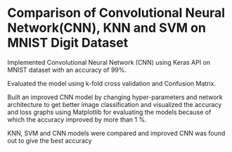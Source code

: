 # Comparison of Convolutional Neural Network(CNN), KNN and SVM on MNIST Digit Dataset

Implemented Convolutional Neural Network (CNN) using Keras API on MNIST dataset with an accuracy of 99%.
 
Evaluated the model using k-fold cross validation and Confusion Matrix.
 
Built an improved CNN model by changing hyper-parameters and network architecture to get better image classification and visualized the accuracy and loss graphs using Matplotlib for evaluating the models because of which the accuracy improved by more than 1 %.
 
KNN, SVM and CNN models were compared and improved CNN was found out to give the best accuracy
